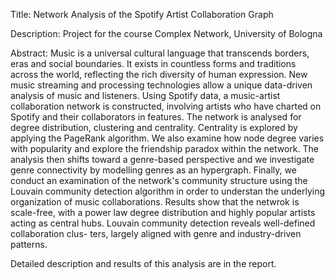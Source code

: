 Title:
Network Analysis of the Spotify Artist Collaboration Graph

Description: 
Project for the course Complex Network, University of Bologna

Abstract: 
Music is a universal cultural language that transcends borders, eras and social boundaries. It exists in
countless forms and traditions across the world, reflecting the rich diversity of human expression. New music streaming and processing technologies allow a unique data-driven analysis of music and listeners. 
Using Spotify data, a music-artist collaboration network is constructed, involving artists who have charted on Spotify and their collaborators in features.
The network is analysed for degree distribution, clustering and centrality. Centrality is explored by applying the PageRank algorithm.
We also examine how node degree varies with popularity and explore the friendship paradox within the network.
The analysis then shifts toward a genre-based perspective and we investigate genre connectivity by modelling genres as an hypergraph.
Finally, we conduct an examination of the network's community structure using the Louvain community detection algorithm in order to understan the underlying organization of music collaborations.
Results show that the netwrok is scale-free, with a power law degree distribution and highly popular artists acting as central hubs. Louvain community detection reveals well-defined collaboration clus-
ters, largely aligned with genre and industry-driven patterns.

Detailed description and results of this analysis are in the report.

